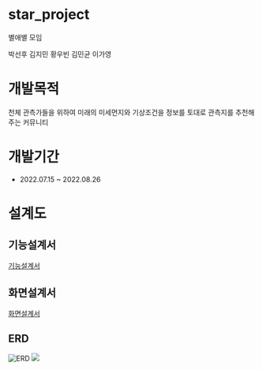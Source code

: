 # star_project
별애별 모임

박선후 김지민 황우빈 김민균 이가영

# 개발목적
천체 관측가들을 위하여 미래의 미세먼지와 기상조건을 정보를 토대로 관측지를 추천해주는 커뮤니티

# 개발기간
- 2022.07.15 ~ 2022.08.26

# 설계도 
## 기능설계서
[기능설계서](https://docs.google.com/spreadsheets/d/1NgKfBHfHfzXg1j538HpBY_wSZg3jVN0bUqPu7uzfdKE/edit#gid=489500311, "기능 설계서")
## 화면설계서
[화면설계서](https://ovenapp.io/view/8v5Urdj5kv3RY7UBRAnXWz1JgZ8lrbMN/, "화면 설계서")
## ERD
![ERD](/imgs/STAR_ERD)
<img src="/imgs/STAR_ERD" ></img><br>
